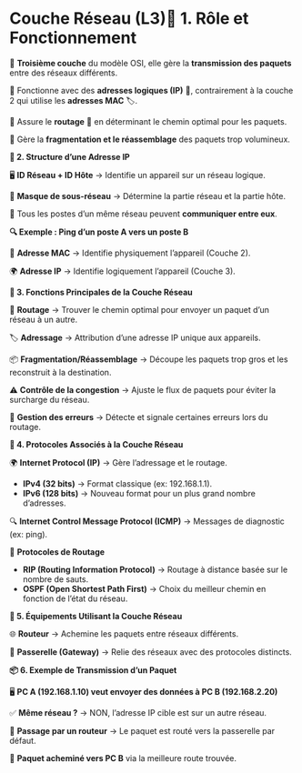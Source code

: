 # Couche Réseau (L3)**📌 1. Rôle et Fonctionnement**

🔹 **Troisième couche** du modèle OSI, elle gère la **transmission des paquets** entre des réseaux différents.

🔹 Fonctionne avec des **adresses logiques (IP)** 📡, contrairement à la couche 2 qui utilise les **adresses MAC** 🏷️.

🔹 Assure le **routage** 🚦 en déterminant le chemin optimal pour les paquets.

🔹 Gère la **fragmentation et le réassemblage** des paquets trop volumineux.



**🔗 2. Structure d’une Adresse IP**

🖥️ **ID Réseau + ID Hôte** → Identifie un appareil sur un réseau logique.

📌 **Masque de sous-réseau** → Détermine la partie réseau et la partie hôte.

📶 Tous les postes d’un même réseau peuvent **communiquer entre eux**.

**🔍 Exemple : Ping d’un poste A vers un poste B**

📍 **Adresse MAC** → Identifie physiquement l’appareil (Couche 2).

🌍 **Adresse IP** → Identifie logiquement l’appareil (Couche 3).



**🚦 3. Fonctions Principales de la Couche Réseau**

🔄 **Routage** → Trouver le chemin optimal pour envoyer un paquet d’un réseau à un autre.

🏷 **Adressage** → Attribution d’une adresse IP unique aux appareils.

📦 **Fragmentation/Réassemblage** → Découpe les paquets trop gros et les reconstruit à la destination.

⚠ **Contrôle de la congestion** → Ajuste le flux de paquets pour éviter la surcharge du réseau.

🚨 **Gestion des erreurs** → Détecte et signale certaines erreurs lors du routage.

**📡 4. Protocoles Associés à la Couche Réseau**

🌍 **Internet Protocol (IP)** → Gère l’adressage et le routage.

- **IPv4 (32 bits)** → Format classique (ex: 192.168.1.1).
- **IPv6 (128 bits)** → Nouveau format pour un plus grand nombre d’adresses.

🔍 **Internet Control Message Protocol (ICMP)** → Messages de diagnostic (ex: ping).

📍 **Protocoles de Routage**

- **RIP (Routing Information Protocol)** → Routage à distance basée sur le nombre de sauts.
- **OSPF (Open Shortest Path First)** → Choix du meilleur chemin en fonction de l’état du réseau.



**🚛 5. Équipements Utilisant la Couche Réseau**

🌐 **Routeur** → Achemine les paquets entre réseaux différents.

🛜 **Passerelle (Gateway)** → Relie des réseaux avec des protocoles distincts.



**📦 6. Exemple de Transmission d’un Paquet**

🖥 **PC A (192.168.1.10) veut envoyer des données à PC B (192.168.2.20)**

✅ **Même réseau ?** → NON, l’adresse IP cible est sur un autre réseau.

🔄 **Passage par un routeur** → Le paquet est routé vers la passerelle par défaut.

🏁 **Paquet acheminé vers PC B** via la meilleure route trouvée.
